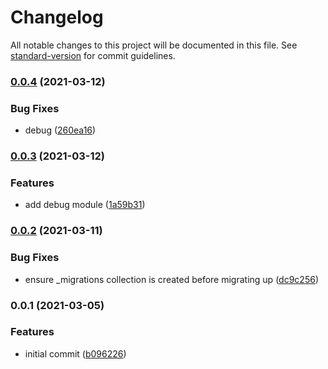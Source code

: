 # Changelog

All notable changes to this project will be documented in this file. See [standard-version](https://github.com/conventional-changelog/standard-version) for commit guidelines.

### [0.0.4](https://github.com/moxystudio/mongoose-migrator/compare/v0.0.3...v0.0.4) (2021-03-12)


### Bug Fixes

* debug ([260ea16](https://github.com/moxystudio/mongoose-migrator/commit/260ea16842e58b2bc21fd433e63fdc57ca31ac2e))

### [0.0.3](https://github.com/moxystudio/mongoose-migrator/compare/v0.0.2...v0.0.3) (2021-03-12)


### Features

* add debug module ([1a59b31](https://github.com/moxystudio/mongoose-migrator/commit/1a59b31f272a180e10a271d6e3c19a2d0f220be5))

### [0.0.2](https://github.com/moxystudio/mongoose-migrator/compare/v0.0.1...v0.0.2) (2021-03-11)


### Bug Fixes

* ensure _migrations collection is created before migrating up ([dc9c256](https://github.com/moxystudio/mongoose-migrator/commit/dc9c256dcf15f3c75d79587353ab759b247eb89a))

### 0.0.1 (2021-03-05)


### Features

* initial commit ([b096226](https://github.com/moxystudio/mongoose-migrator/commit/b0962263473b3cf9bc450f385b32cd66279678b5))
